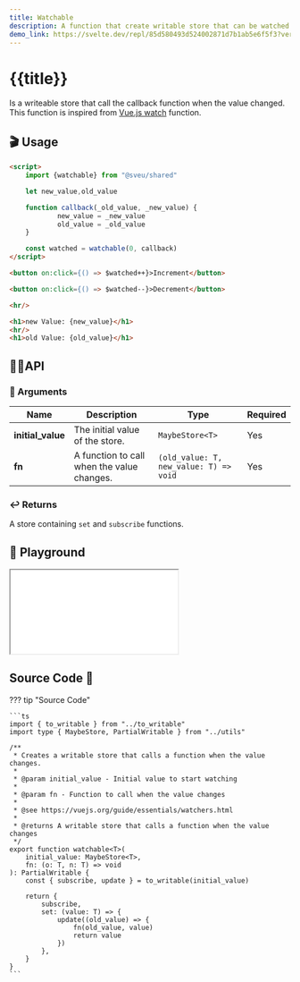 ```yaml
---
title: Watchable
description: A function that create writable store that can be watched.
demo_link: https://svelte.dev/repl/85d580493d524002871d7b1ab5e6f5f3?version=3.55.1
---
```


# {{title}}

Is a writeable store that call the callback function when the value changed. This function is inspired from [Vue.js watch](https://vuejs.org/guide/essentials/watchers.html) function.

## 🎬 Usage

```html
<script>
    import {watchable} from "@sveu/shared"

    let new_value,old_value

    function callback(_old_value, _new_value) {
            new_value = _new_value
            old_value = _old_value
    }

    const watched = watchable(0, callback)
</script>

<button on:click={() => $watched++}>Increment</button>

<button on:click={() => $watched--}>Decrement</button>

<hr/>

<h1>new Value: {new_value}</h1>
<hr/>
<h1>old Value: {old_value}</h1>
```

## 👩‍💻API

### 👻 Arguments

| Name                | Description                          | Type                          | Required |
| ------------------- | ------------------------------------ | ----------------------------- | -------- |
| **initial_value**   | The initial value of the store.      | `MaybeStore<T>`               | Yes      |
| **fn**              | A function to call when the value changes.  | `(old_value: T, new_value: T) => void` | Yes      |

### ↩️ Returns

A store containing `set` and `subscribe` functions.

## 🧪 Playground

<iframe class="h-120 w-full" src="{{demo_link}}"></iframe>

## Source Code 👀

??? tip "Source Code"

    ```ts
    import { to_writable } from "../to_writable"
    import type { MaybeStore, PartialWritable } from "../utils"

    /**
     * Creates a writable store that calls a function when the value changes.
     *
     * @param initial_value - Initial value to start watching
     *
     * @param fn - Function to call when the value changes
     *
     * @see https://vuejs.org/guide/essentials/watchers.html
     *
     * @returns A writable store that calls a function when the value changes
     */
    export function watchable<T>(
        initial_value: MaybeStore<T>,
        fn: (o: T, n: T) => void
    ): PartialWritable {
        const { subscribe, update } = to_writable(initial_value)

        return {
            subscribe,
            set: (value: T) => {
                update((old_value) => {
                    fn(old_value, value)
                    return value
                })
            },
        }
    }
    ```
